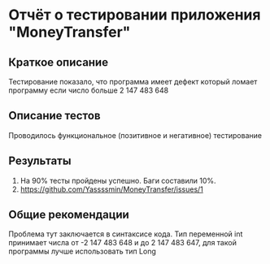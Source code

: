 # Отчёт о тестировании приложения "MoneyTransfer"

## Краткое описание

Тестирование показало, что программа имеет дефект который ломает программу если число больше 2 147 483 648

## Описание тестов

Проводилось функциональное (позитивное и негативное) тестирование 

## Результаты

1. На 90% тесты пройдены успешно. Баги составили 10%.
2. https://github.com/Yassssmin/MoneyTransfer/issues/1 

## Общие рекомендации

Проблема тут заключается в синтаксисе кода. 
Тип переменной int принимает числа от -2 147 483 648 и до 2 147 483 647, для такой программы лучше использовать тип Long
